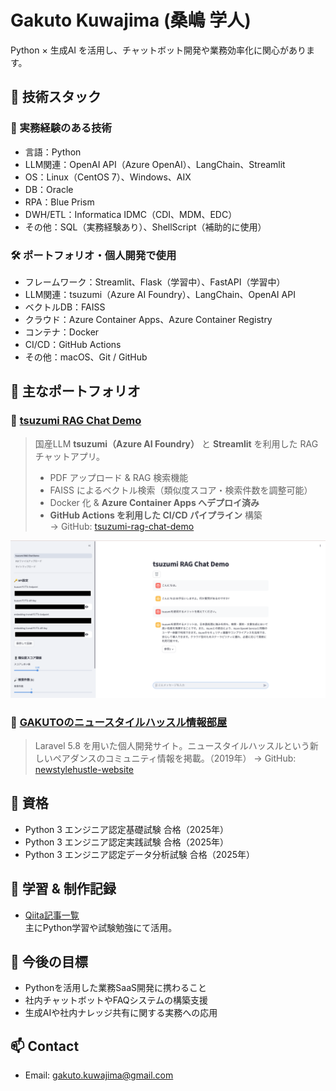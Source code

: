 # Gakuto Kuwajima (桑嶋 学人)

Python × 生成AI を活用し、チャットボット開発や業務効率化に関心があります。

## 🔧 技術スタック
### 💼 実務経験のある技術
- 言語：Python
- LLM関連：OpenAI API（Azure OpenAI）、LangChain、Streamlit
- OS：Linux（CentOS 7）、Windows、AIX
- DB：Oracle
- RPA：Blue Prism
- DWH/ETL：Informatica IDMC（CDI、MDM、EDC）
- その他：SQL（実務経験あり）、ShellScript（補助的に使用）

### 🛠 ポートフォリオ・個人開発で使用
- フレームワーク：Streamlit、Flask（学習中）、FastAPI（学習中）
- LLM関連：tsuzumi（Azure AI Foundry）、LangChain、OpenAI API
- ベクトルDB：FAISS
- クラウド：Azure Container Apps、Azure Container Registry
- コンテナ：Docker
- CI/CD：GitHub Actions
- その他：macOS、Git / GitHub

## 📌 主なポートフォリオ
### 🔗 [tsuzumi RAG Chat Demo](https://tsuzumi-rag-chat.icymeadow-a10cc88a.eastus2.azurecontainerapps.io)
> 国産LLM **tsuzumi（Azure AI Foundry）** と **Streamlit** を利用した RAG チャットアプリ。  
> - PDF アップロード & RAG 検索機能  
> - FAISS によるベクトル検索（類似度スコア・検索件数を調整可能）  
> - Docker 化 & **Azure Container Apps へデプロイ済み**  
> - **GitHub Actions を利用した CI/CD パイプライン** 構築  
> → GitHub: [tsuzumi-rag-chat-demo](https://github.com/gaku-devlog/tsuzumi-rag-chat-demo)

![tsuzumi RAG Chat Demo Screenshot](https://raw.githubusercontent.com/gaku-devlog/tsuzumi-rag-chat-demo/main/images/chat_demo.png)

### 🔗 [GAKUTOのニュースタイルハッスル情報部屋](https://gakuto-newstylehustle.com)
> Laravel 5.8 を用いた個人開発サイト。ニュースタイルハッスルという新しいペアダンスのコミュニティ情報を掲載。（2019年）
> → GitHub: [newstylehustle-website](https://github.com/gaku-devlog/newstylehustle-website)

## 📜 資格
- Python 3 エンジニア認定基礎試験 合格（2025年）
- Python 3 エンジニア認定実践試験 合格（2025年）
- Python 3 エンジニア認定データ分析試験 合格（2025年）


## 📘 学習 & 制作記録
- [Qiita記事一覧](https://qiita.com/gaku-devlog)  
  主にPython学習や試験勉強にて活用。

## 🎯 今後の目標
- Pythonを活用した業務SaaS開発に携わること
- 社内チャットボットやFAQシステムの構築支援
- 生成AIや社内ナレッジ共有に関する実務への応用

## 📫 Contact
- Email: gakuto.kuwajima@gmail.com
